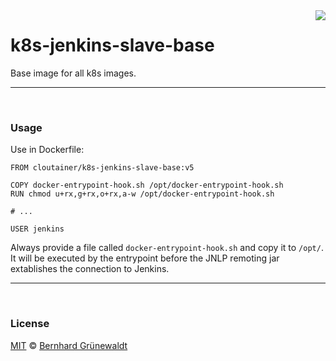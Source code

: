 <img src="https://cloutainer.github.io/documentation/images/cloutainer.svg?v3" align="right">

# k8s-jenkins-slave-base

Base image for all k8s images.


-----
&nbsp;

### Usage

Use in Dockerfile:

```
FROM cloutainer/k8s-jenkins-slave-base:v5

COPY docker-entrypoint-hook.sh /opt/docker-entrypoint-hook.sh
RUN chmod u+rx,g+rx,o+rx,a-w /opt/docker-entrypoint-hook.sh

# ...

USER jenkins
```

Always provide a file called `docker-entrypoint-hook.sh` and copy it to `/opt/`.
It will be executed by the entrypoint before the JNLP remoting jar extablishes the connection to Jenkins.



-----
&nbsp;

### License

[MIT](https://github.com/cloutainer/k8s-jenkins-slave-base/blob/master/LICENSE) © [Bernhard Grünewaldt](https://github.com/clouless)
